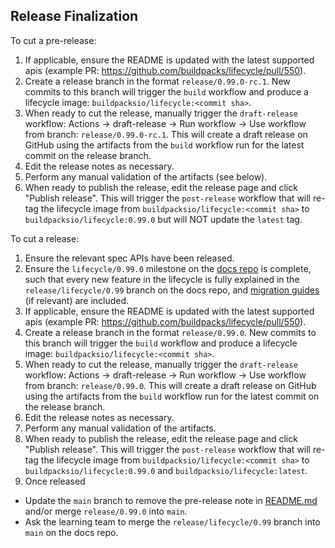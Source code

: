 ## Release Finalization

To cut a pre-release:
1. If applicable, ensure the README is updated with the latest supported apis (example PR: https://github.com/buildpacks/lifecycle/pull/550).
1. Create a release branch in the format `release/0.99.0-rc.1`. New commits to this branch will trigger the `build` workflow and produce a lifecycle image: `buildpacksio/lifecycle:<commit sha>`.
1. When ready to cut the release, manually trigger the `draft-release` workflow: Actions -> draft-release -> Run workflow -> Use workflow from branch: `release/0.99.0-rc.1`. This will create a draft release on GitHub using the artifacts from the `build` workflow run for the latest commit on the release branch.
1. Edit the release notes as necessary.
1. Perform any manual validation of the artifacts (see below).
1. When ready to publish the release, edit the release page and click "Publish release". This will trigger the `post-release` workflow that will re-tag the lifecycle image from `buildpacksio/lifecycle:<commit sha>` to `buildpacksio/lifecycle:0.99.0` but will NOT update the `latest` tag.

To cut a release:
1. Ensure the relevant spec APIs have been released.
1. Ensure the `lifecycle/0.99.0` milestone on the [docs repo](https://github.com/buildpacks/docs/blob/main/RELEASE.md#lump-changes) is complete, such that every new feature in the lifecycle is fully explained in the `release/lifecycle/0.99` branch on the docs repo, and [migration guides](https://github.com/buildpacks/docs/tree/main/content/docs/reference/spec/migration) (if relevant) are included.
1. If applicable, ensure the README is updated with the latest supported apis (example PR: https://github.com/buildpacks/lifecycle/pull/550).
1. Create a release branch in the format `release/0.99.0`. New commits to this branch will trigger the `build` workflow and produce a lifecycle image: `buildpacksio/lifecycle:<commit sha>`.
1. When ready to cut the release, manually trigger the `draft-release` workflow: Actions -> draft-release -> Run workflow -> Use workflow from branch: `release/0.99.0`. This will create a draft release on GitHub using the artifacts from the `build` workflow run for the latest commit on the release branch.
1. Edit the release notes as necessary.
1. Perform any manual validation of the artifacts.
1. When ready to publish the release, edit the release page and click "Publish release". This will trigger the `post-release` workflow that will re-tag the lifecycle image from `buildpacksio/lifecycle:<commit sha>` to `buildpacksio/lifecycle:0.99.0` and `buildpacksio/lifecycle:latest`.
1. Once released
- Update the `main` branch to remove the pre-release note in [README.md](https://github.com/buildpacks/lifecycle/blob/main/README.md) and/or merge `release/0.99.0` into `main`.
- Ask the learning team to merge the `release/lifecycle/0.99` branch into `main` on the docs repo.
